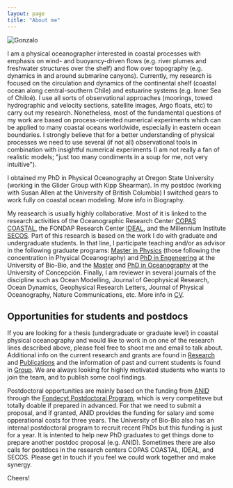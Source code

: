 ```yaml
---
layout: page
title: "About me"
---
```

![Gonzalo](/assets/Profile_image.png)


I am a physical oceanographer interested in coastal processes with emphasis on wind- and buoyancy-driven flows (e.g. river plumes and freshwater structures over the shelf) and flow over topography (e.g. dynamics in and around submarine canyons). Currently, my research is focused on the circulation and dynamics of the continental shelf (coastal ocean along central-southern Chile) and estuarine systems (e.g. Inner Sea of Chiloé). I use all sorts of observational approaches (moorings, towed hydrographic and velocity sections, satellite images, Argo floats, etc) to carry out my research. Nonetheless, most of the fundamental questions of my work are based on process-oriented numerical experiments which can be applied to many coastal oceans worldwide, especially in eastern ocean boundaries. I strongly believe that for a better understanding of physical processes we need to use several (if not all) observational tools in combination with insightful numerical experiments (I am not really a fan of realistic models; "just too many condiments in a soup for me, not very intuitive").

I obtained my PhD in Physical Oceanography at Oregon State University (working in the Glider Group with Kipp Shearman). In my postdoc (working with Susan Allen at the University of British Columbia) I switched gears to work fully on coastal ocean modeling. More info in Biography.

My reasearch is usually highly collaborative. Most of it is linked to the research activities of the Oceanographic Research Center [COPAS COASTAL](https://copas-coastal.cl), the FONDAP Research Center [IDEAL](https://centroideal.cl), and the Millennium Institute [SECOS](https://socioecologiacostera.cl). Part of this research is based on the work I do with graduate and undergraduate students. In that line, I participate teaching and/or as advisor in the following graduate programs: [Master in Physics](http://www.ubiobio.cl/mcf/) (those following the concentration in Physical Oceanography) and [PhD in Engeneering](https://fi.ubiobio.cl/carrera/doctorado-en-ingenieria/) at the University of Bio-Bio, and the [Master](https://postgrado.udec.cl/programas/programa/magister/4117) and [PhD in Oceanography](https://postgrado.udec.cl/programas/programa/doctorado/4207#:~:text=El%20Programa%20de%20Doctorado%20en,de%20la%20tesis%20de%20grado.) at the University of Concepción. Finally, I am reviewer in several journals of the discipline such as Ocean Modelling, Journal of Geophysical Research, Ocean Dynamics, Geophysical Research Letters, Journal of Physical Oceanography, Nature Communications, etc. More info in [CV](CV.pdf).

## Opportunities for students and postdocs

If you are looking for a thesis (undergraduate or graduate level) in coastal physical oceanography and would like to work in on one of the research lines described above, please feel free to shoot me and email to talk about. Additional info on the current research and grants are found in [Research](Research.md) and [Publications](Publications.md) and the information of past and current students is found in [Group](Group.md). We are always looking for highly motivated students who wants to join the team, and to publish some cool findings.

Postdoctoral opportunities are mainly based on the funding from [ANID](https://anid.cl) through the [Fondecyt Postdoctoral Program](https://anid.cl/proyectos-de-investigacion/fondecyt-postdoctorado/), which is very competiteve but totally doable if prepared in advanced. For that we need to submit a proposal, and if granted, ANID provides the funding for salary and some opperational costs for three years. The University of Bio-Bio also has an internal postdoctoral program to recruit recent PhDs but this funding is just for a year. It is intented to help new PhD graduates to get things done to prepare another postdoc proposal (e.g. ANID). Sometimes there are also calls for postdocs in the research centers COPAS COASTAL, IDEAL, and SECOS. Please get in touch if you feel we could work together and make synergy.

Cheers!
